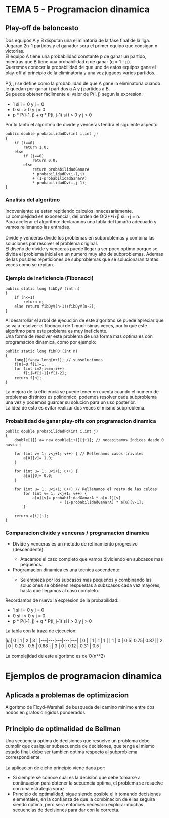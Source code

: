 # TEMA 5 - Programacion dinamica
## Play-off de baloncesto
<p>Dos equipos A y B disputan una eliminatoria de la fase final de la liga.<br>Jugaran 2n-1 partidos y el ganador sera el primer equipo que consigan n victorias.<br>El equipo A tiene una probabilidad constante p de ganar un partido, mientras que B tiene una probabilidad q de ganar (q = 1 - p).<br>Queremos conocer la probabilidad de que uno de estos equipos gane el play-off al principio de la eliminatoria y una vez jugados varios partidos.<br><br>P(i, j) se define como la probabilidad de que A gane la eliminatoria cuando le quedan por ganar i partidos a A y j partidos 
a B.<br>Se puede obtener facilmente el valor de P(i, j) segun la expresion:</p>
<ul>
<li>1 si i = 0 y j = 0</li>
<li>0 si i > 0 y j = 0</li>
<li>p * P(i-1, j) + q * P(i, j-1) si i > 0 y j > 0</li>
</ul>
<p> Por lo tanto el algoritmo de divide y venceras tendra el siguiente aspecto</p>

```
public double probabilidadDv(int i,int j)
{
	if (i==0)
		return 1.0;
	else
		if (j==0)
			return 0.0;
		else
			return probabilidadGanarA
			* probabilidadDv(i-1,j)
			+ (1-probabilidadGanarA)
			* probabilidadDv(i,j-1);
}
```

### Analisis del algoritmo
<p>Incoveniente: se estan repitiendo calculos innecesariamente.<br>La complejidad es exponencial, del orden de O(2**i+j) si i+j = n.<br>Para acelerar el algoritmo: declaramos una tabla del tamaño adecuado y vamos rellenando las entradas.<br><br>Divide y venceras divide los problemas en subproblemas y combina las soluciones par resolver el problema original.<br>El diseño de divide y venceras puede llegar a ser poco optimo porque se divida el problema inicial en un numero muy alto de subproblemas. Ademas de las posibles repeticiones de subproblemas que se solucionaran tantas veces como se repitan.</p>

### Ejemplo de ineficiencia (Fibonacci)
```
public static long fibDyV (int n)
{
	if (n<=1)
		return n;
	else return fibDyV(n-1)+fibDyV(n-2);
}
```

<p>Al desarrollar el arbol de ejecucion de este algoritmo se puede apreciar que se va a resolver el fibonacci de 1 muchisimas veces, por lo que este algoritmo para este problema es muy ineficiente.<br>Una forma de resolver este problema de una forma mas optima es con programacion dinamica, como por ejemplo:</p>

```
public static long fibPD (int n)
{
	long[]f=new long[n+1]; // subsoluciones
	f[0]=0;f[1]=1;
	for (int i=2;i<=n;i++)
		f[i]=f[i-1]+f[i-2];
	return f[n];
}
```
<p>La mejora de la eficiencia se puede tener en cuenta cuando el numero de problemas distintos es polinomico, podemos resolver cada subproblema una vez y podemos guardar su solucion para un uso posterior.<br>La idea de esto es evitar realizar dos veces el mismo subproblema.</p>

### Probabilidad de ganar play-offs con programacion dinamica
```
public double probabilidadPd(int i,int j)
{
	double[][] a= new double[i+1][j+1]; // necesitamos índices desde 0 hasta i
	
	for (int v= 1; v<j+1; v++) { // Rellenamos casos trivales
		a[0][v]= 1.0;
	}
	
	for (int u= 1; u<i+1; u++) {
		a[u][0]= 0.0;
	}
	
	for (int u= 1; u<i+1; u++) // Rellenamos el resto de las celdas
		for (int v= 1; v<j+1; v++) {
			a[u][v]= probabilidadGanarA * a[u-1][v]
						+ (1-probabilidadGanarA) * a[u][v-1];
		}
	
	return a[i][j];
}
```

### Comparacion divide y venceras / programacion dinamica
<ul>
<li>Divide y venceras es un metodo de refinamiento progresivo (descendente):</li>
	<ul>
	<li>Atacamos el caso completo que vamos dividiendo en subcasos mas pequeños.</li>
	</ul>
<li>Programacion dinamica es una tecnica ascendente:</li>
<ul>
	<li>Se empieza por los subcasos mas pequeños y combinando las soluciones se obtienen respuestas a subscasos cada vez mayores, hasta que llegamos al caso completo.</li>
	</ul>
</ul>
<p>Recordamos de nuevo la expresion de la probabilidad:</p>
<ul>
<li>1 si i = 0 y j = 0</li>
<li>0 si i > 0 y j = 0</li>
<li>p * P(i-1, j) + q * P(i, j-1) si i > 0 y j > 0</li>
</ul>
<p>La tabla con la traza de ejecucion:</p>
|i/j| 0 | 1 | 2 | 3 |
|---|---|---|---|---|
| 0 |   | 1 | 1 | 1 |
| 1 | 0 | 0.5| 0.75| 0.87|
| 2 | 0 | 0.25 | 0.5 | 0.68 |
| 3 | 0 | 0.12 | 0.31 | 0.5 |

<p> La complejidad de este algoritmo es de O(n**2)</p>

# Ejemplos de programacion dinamica
## Aplicada a problemas de optimizacion
<p>Algoritmo de Floyd-Warshall de busqueda del camino minimo entre dos nodos en grafos dirigidos ponderados.</p>

## Principio de optimalidad de Bellman
<p>Una secuencia optima de decisiones que resuelve un problema debe cumplir que cualquier subsecuencia de decisiones, que tenga el mismo estado final, debe ser tambien optima respecto al subproblema correspondiente.<br><br>La aplicacion de dicho principio viene dada por:</p>
<ul>
<li>Si siempre se conoce cual es la decision que debe tomarse a continuacion para obtener la secuencia optima, el problema se resuelve con una estrategia voraz.</li>
<li>Principio de optimalidad, sigue siendo posible el ir tomando decisiones elementales, en la confianza de que la combinacion de ellas seguira siendo optima, pero sera entonces necesario explorar muchas secuencias de decisiones para dar con la correcta.</li>
</ul>
